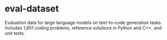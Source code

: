 # eval-dataset
Evaluation data for large language models on text-to-code generation tasks. Includes 1,651 coding problems, reference solutions in Python and C++, and unit tests.
